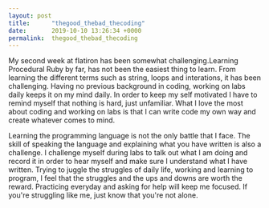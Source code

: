 ```yaml
---
layout: post
title:      "thegood_thebad_thecoding"
date:       2019-10-10 13:26:34 +0000
permalink:  thegood_thebad_thecoding
---
```



My second week at flatiron has been somewhat challenging.Learning Procedural Ruby by far, has not been the easiest thing to learn. From learning the different terms such as string, loops and interations, it has been challenging. Having no previous background in coding, working on labs daily keeps it on my mind daily. In order to keep my self motivated I have to remind myself that nothing is hard, just unfamiliar. What I love the most about coding and working on labs is that I can write code my own way and create whatever comes to mind. 

Learning the programming language is not the only battle that I face. The skill of speaking the language and explaining what you have written is also a challenge. I challenge myself during labs to talk out what I am doing and record it in order to hear myself and make sure I understand what I have written. Trying to juggle the struggles of daily life, working and learning to program, I feel that the struggles and the ups and downs are worth the reward. Practicing everyday and asking for help will keep me focused. If you're struggling like me, just know that you're not alone. 
